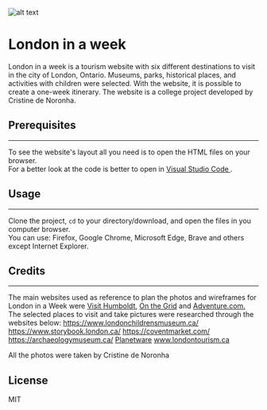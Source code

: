 ![alt text](lw_svg_logo_orange "logo London in a week")

# London in a week
London in a week is a tourism website with six different destinations to visit in the city of London, Ontario. 
Museums, parks, historical places, and activities with children were selected. 
With the website, it is possible to create a one-week itinerary.
The website is a college project developed by Cristine de Noronha.


## Prerequisites
--------------------------------------------------------------------------------------------------------------------
To see the website's layout all you need is to open the HTML files on your browser.<br>
For a better look at the code is better to open in <a href="https://code.visualstudio.com/">Visual Studio Code </a>.


## Usage
--------------------------------------------------------------------------------------------------------------------
Clone the project, <code>cd</code> to your directory/download, and open the files in you computer browser.<br> 
You can use: Firefox, Google Chrome, Microsoft Edge, Brave and others except Internet Explorer.


## Credits
--------------------------------------------------------------------------------------------------------------------
The main websites used as reference to plan the photos and wireframes for London in a Week were
<a href="https://visithumboldt.com/">Visit Humboldt</a>, <a href="https://onthegrid.city/#cities">On the Grid</a> and <a href="https://adventure.com/">Adventure.com.</a>
<br>
The selected places to visit and take pictures were researched through the websites below:
<a href="https://www.londonchildrensmuseum.ca/">https://www.londonchildrensmuseum.ca/</a>
<a href="https://www.storybook.london.ca/">https://www.storybook.london.ca/</a>
<a href="https://coventmarket.com/">https://coventmarket.com/</a>
<a href="https://archaeologymuseum.ca/">https://archaeologymuseum.ca/</a>
<a href="https://www.planetware.com/canada/top-rated-things-to-do-in-london-ontariocdn-1-267.htm">Planetware</a>
<a href="https://www.londontourism.ca/best-of-london/a-brief-history-of-london-ontario">www.londontourism.ca</a>

All the photos were taken by Cristine de Noronha



## License 
MIT